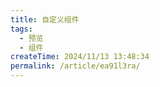 ```yaml
---
title: 自定义组件
tags:
  - 预览
  - 组件
createTime: 2024/11/13 13:48:34
permalink: /article/ea91l3ra/
---
```


<CustomComponent />
